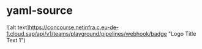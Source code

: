 # yaml-source
![alt text]https://concourse.netinfra.c.eu-de-1.cloud.sap/api/v1/teams/playground/pipelines/webhook/badge "Logo Title Text 1")



